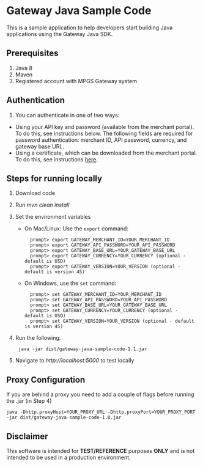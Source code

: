 # Gateway Java Sample Code
This is a sample application to help developers start building Java applications using the Gateway Java SDK.

## Prerequisites 
1. Java 8
1. Maven
1. Registered account with MPGS Gateway system

## Authentication
1. You can authenticate in one of two ways:
- Using your API key and password (available from the merchant portal). To do this, see instructions below. The following fields are required for password authentication: merchant ID, API password, currency, and gateway base URL.
- Using a certificate, which can be downloaded from the merchant portal. To do this, see instructions [here](CERT_AUTH.md).

## Steps for running locally
1. Download code
1. Run *mvn clean install*
1. Set the environment variables
    - On Mac/Linux: Use the ```export``` command:

            prompt> export GATEWAY_MERCHANT_ID=YOUR_MERCHANT_ID
            prompt> export GATEWAY_API_PASSWORD=YOUR_API_PASSWORD
            prompt> export GATEWAY_BASE_URL=YOUR_GATEWAY_BASE_URL
            prompt> export GATEWAY_CURRENCY=YOUR_CURRENCY (optional - default is USD)
            prompt> export GATEWAY_VERSION=YOUR_VERSION (optional - default is version 45)
    - On Windows, use the ```set``` command:

            prompt> set GATEWAY_MERCHANT_ID=YOUR_MERCHANT_ID
            prompt> set GATEWAY_API_PASSWORD=YOUR_API_PASSWORD
            prompt> set GATEWAY_BASE_URL=YOUR_GATEWAY_BASE_URL
            prompt> set GATEWAY_CURRENCY=YOUR_CURRENCY (optional - default is USD)
            prompt> set GATEWAY_VERSION=YOUR_VERSION (optional - default is version 45)

1. Run the following:

        java -jar dist/gateway-java-sample-code-1.1.jar

1. Navigate to *http://localhost:5000* to test locally

## Proxy Configuration
If you are behind a proxy you need to add a couple of flags before running the .jar (in Step 4)  

`java -Dhttp.proxyHost=YOUR_PROXY_URL -Dhttp.proxyPort=YOUR_PROXY_PORT -jar dist/gateway-java-sample-code-1.0.jar`

## Disclaimer
This software is intended for **TEST/REFERENCE** purposes **ONLY** and is not intended to be used in a production environment.
